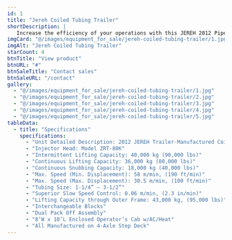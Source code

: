```yaml
---
id: 1
title: "Jereh Coiled Tubing Trailer"
shortDescription: |
   Increase the efficiency of your operations with this JEREH 2012 Pipe Coiling Unit. Its robust and versatile design, together with an exceptional load capacity, make it an indispensable tool for any project.
imgCard: "@/images/equipment_for_sale/jereh-coiled-tubing-trailer/1.jpg"
imgAlt: "Jereh Coiled Tubing Trailer"
starCount: 4
btnTitle: "View product"
btnURL: "#"
btnSaleTitle: "Contact sales"
btnSaleURL: "/contact"
gallery:
  - "@/images/equipment_for_sale/jereh-coiled-tubing-trailer/1.jpg"
  - "@/images/equipment_for_sale/jereh-coiled-tubing-trailer/2.jpg"
  - "@/images/equipment_for_sale/jereh-coiled-tubing-trailer/3.jpg"
  - "@/images/equipment_for_sale/jereh-coiled-tubing-trailer/4.jpg"
  - "@/images/equipment_for_sale/jereh-coiled-tubing-trailer/5.jpg"
tableData:
  - title: "Specifications"
    specifications:
      - "Unit Detailed Description: 2012 JEREH Trailer-Manufactured Coiled Tubing Unit 15,000’ 2” Coiled Tubing Hub Meter – 829.8"
      - "Injector Head: Model ZRT-80K"
      - "Intermittent Lifting Capacity: 40,000 kg (90,000 lbs)"
      - "Continuous Lifting Capacity: 36,000 kg (80,000 lbs)"
      - "Continuous Snubbing Capacity: 18,000 kg (40,000 lbs)"
      - "Max. Speed (Min. Displacement): 58 m/min, (190 ft/min)"
      - "Max. Speed (Max. Displacement): 30.5 m/min, (100 ft/min)"
      - "Tubing Size: 1-1/4” – 3-1/2”"
      - "Superior Slow Speed Control: 0.06 m/min, (2.3 in/min)"
      - "Lifting Capacity through Outer Frame: 43,000 kg, (95,000 lbs)"
      - "Interchangeable Blocks"
      - "Dual Pack Off Assembly"
      - "8’W x 10’L Enclosed Operator’s Cab w/AC/Heat"
      - "All Manufactured on 4-Axle Step Deck"
---
```

